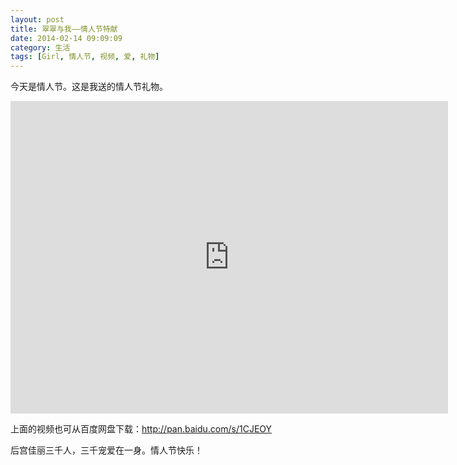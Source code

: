 ```yaml
---
layout: post
title: 翠翠与我——情人节特献
date: 2014-02-14 09:09:09
category: 生活
tags: [Girl, 情人节, 视频, 爱, 礼物]
---
```


今天是情人节。这是我送的情人节礼物。

<!--more-->

<iframe height="500px" width="700px" src="http://player.youku.com/embed/XNjcyNzQ2MzU2" frameborder="false" allowfullscreen></iframe>

上面的视频也可从百度网盘下载：<http://pan.baidu.com/s/1CJEOY>

后宫佳丽三千人，三千宠爱在一身。情人节快乐！
